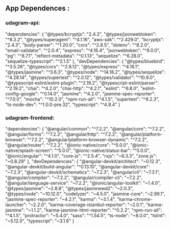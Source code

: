 
## App Dependences :

### udagram-api:

 "dependencies": {
    "@types/bcryptjs": "2.4.2",
    "@types/jsonwebtoken": "^8.3.2",
    "@types/superagent": "^4.1.16",
    "aws-sdk": "^2.429.0",
    "bcryptjs": "2.4.3",
    "body-parser": "^1.20.0",
    "cors": "^2.8.5",
    "dotenv": "^8.2.0",
    "email-validator": "^2.0.4",
    "express": "^4.16.4",
    "jsonwebtoken": "^9.0.0",
    "pg": "^8.7.1",
    "reflect-metadata": "^0.1.13",
    "sequelize": "^6.28.0",
    "sequelize-typescript": "^2.1.5"
  },
  "devDependencies": {
    "@types/bluebird": "^3.5.26",
    "@types/cors": "^2.8.12",
    "@types/express": "^4.16.1",
    "@types/jasmine": "^3.6.3",
    "@types/node": "^14.18.2",
    "@types/sequelize": "^4.28.14",
    "@types/supertest": "^2.0.12",
    "@types/validator": "^10.9.0",
    "@typescript-eslint/eslint-plugin": "^2.19.2",
    "@typescript-eslint/parser": "^2.19.2",
    "chai": "^4.2.0",
    "chai-http": "^4.2.1",
    "eslint": "^6.8.0",
    "eslint-config-google": "^0.14.0",
    "jasmine": "^4.2.0",
    "jasmine-spec-reporter": "^7.0.0",
    "mocha": "^10.2.0",
    "npm-run-all": "^4.1.5",
    "supertest": "^6.2.3",
    "ts-node-dev": "^1.0.0-pre.32",
    "typescript": "^4.9.4"
  }

### udagram-frontend:

 "dependencies": {
    "@angular/common": "^7.2.2",
    "@angular/core": "^7.2.2",
    "@angular/forms": "^7.2.2",
    "@angular/http": "^7.2.2",
    "@angular/platform-browser": "^7.2.2",
    "@angular/platform-browser-dynamic": "^7.2.2",
    "@angular/router": "^7.2.2",
    "@ionic-native/core": "^5.0.0",
    "@ionic-native/splash-screen": "^5.0.0",
    "@ionic-native/status-bar": "^5.0.0",
    "@ionic/angular": "^4.1.0",
    "core-js": "^2.5.4",
    "rxjs": "~6.3.3",
    "zone.js": "~0.8.29"
  },
  "devDependencies": {
    "@angular-devkit/architect": "~0.12.3",
    "@angular-devkit/build-angular": "^0.13.10",
    "@angular-devkit/core": "~7.2.3",
    "@angular-devkit/schematics": "~7.2.3",
    "@angular/cli": "~7.3.1",
    "@angular/compiler": "~7.2.2",
    "@angular/compiler-cli": "~7.2.2",
    "@angular/language-service": "~7.2.2",
    "@ionic/angular-toolkit": "~1.4.0",
    "@types/jasmine": "~2.8.8",
    "@types/jasminewd2": "~2.0.3",
    "@types/node": "~10.12.0",
    "codelyzer": "~4.5.0",
    "jasmine-core": "~2.99.1",
    "jasmine-spec-reporter": "~4.2.1",
    "karma": "~3.1.4",
    "karma-chrome-launcher": "~2.2.0",
    "karma-coverage-istanbul-reporter": "~2.0.1",
    "karma-jasmine": "~1.1.2",
    "karma-jasmine-html-reporter": "^0.2.2",
    "npm-run-all": "^4.1.5",
    "protractor": "~5.4.0",
    "sass": "^1.54.5",
    "ts-node": "~8.0.0",
    "tslint": "~5.12.0",
    "typescript": "~3.1.6"
  }
